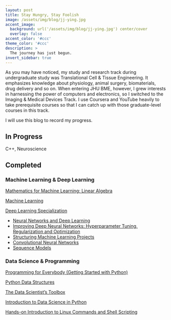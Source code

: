 ```yaml
---
layout: post
title: Stay Hungry, Stay Foolish
image: /assets/img/blog/jj-ying.jpg
accent_image: 
  background: url('/assets/img/blog/jj-ying.jpg') center/cover
  overlay: false
accent_color: '#ccc'
theme_color: '#ccc'
description: >
  The journey has just begun.
invert_sidebar: true
---
```


As you may have noticed,
my study and research track during undergraduate study was 
Translational Cell & Tissue Engineering.
It emphasizes knowledge about physiology, animal surgery, 
biomaterials, drug delivery and so on.
When entering JHU BME, however,
I grew interests in harnessing the power of computers and electronics, 
so I switched to the Imaging & Medical Devices Track.
I use Coursera and YouTube heavily to take prerequisite courses 
so that I can catch up with those graduate-level courses in this track.

I will use this blog to record my progress.

## In Progress

C++, Neuroscience

## Completed

### Machine Learning & Deep Learning

[Mathematics for Machine Learning: Linear Algebra](https://coursera.org/share/8d6991a110fa149c43928a522782795a)

[Machine Learning](https://coursera.org/share/56cab232ab7084740f7fbdaa64f24dc6)

[Deep Learning Specialization](https://coursera.org/share/b9c2cfef195bc73eaa06bdcffe041d25)

- [Neural Networks and Deep Learning](https://coursera.org/share/966a06e22e879a3c8784d3849dbe9f6e)
- [Improving Deep Neural Networks: Hyperparameter Tuning, Regularization and Optimization](https://coursera.org/share/977df2e537d6236f95d44c19b9b3139f)
- [Structuring Machine Learning Projects](https://coursera.org/share/6af5de862b4384d4dfa2928d0d640868)
- [Convolutional Neural Networks](https://coursera.org/share/7f44b2eefa8206a2efb085c8af307fec)
- [Sequence Models](https://coursera.org/share/b9c2cfef195bc73eaa06bdcffe041d25)

### Data Science & Programming

[Programming for Everybody (Getting Started with Python)](https://coursera.org/share/f18c3040cb9cd381306a6bf1d843bf32)

[Python Data Structures](https://coursera.org/share/39fb12462d47382e3bcb469c435d9454)

[The Data Scientist’s Toolbox](https://coursera.org/share/b287137be8af0bc91eb17517192032d8)

[Introduction to Data Science in Python](https://coursera.org/share/12432ad44c1acbe5902eb6435f6baaee)

[Hands-on Introduction to Linux Commands and Shell Scripting](https://coursera.org/share/65506c748d40fb0de6de363be94e64be)
